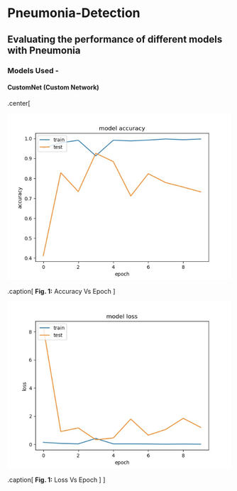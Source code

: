 # Pneumonia-Detection
## Evaluating the performance of different models with Pneumonia
### Models Used -
#### CustomNet (Custom Network)
.center[

![Accuracy Vs Epoch](https://github.com/yohan9655/Pneumonia-Detection/blob/master/graphs/InceptionAccVsEpoch.jpeg) 

.caption[
**Fig. 1:** Accuracy Vs Epoch
]

![Loss Vs Epoch](https://github.com/yohan9655/Pneumonia-Detection/blob/master/graphs/InceptionLossVsEpoch.jpeg)

.caption[
**Fig. 1:** Loss Vs Epoch
]
]
